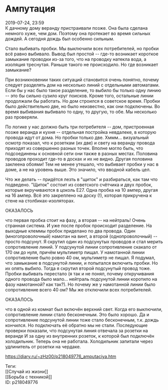 Ампутация
==========

   
 2019-07-24, 23:59   
  К дачному дому веранду пристраивали позже. Она была сделана немного хуже, чем дом. Поэтому она протекает во время сильных дождей. А сегодня дождь был особенно сильным.   
   
 Стало выбивать пробки. Мы выключили всех потребителей, но пробки всё равно выбивало. Вывод был простой -- где-то возникает короткое замыкание проводки из-за того, что на проводку натекла вода, а изоляция треснутая. Раньше такого не происходило. Но где возникает замыкание?   
   
 При возникновении таких ситуаций становится очень понятно, почему следует разделять дом на несколько линий с отдельными автоматами. Если бы у нас было такое разделение, то выбило бы только одну линию -- это бы сильно сузило круг поисков. Кроме того, остальные линии продолжали бы работать. Но дом строился в советское время. Пробки было действительно две, но было неизвестно, как они подключены. Во время выбивания выбивало то одну, то другую, то обе. Мы несколько раз проверяли.   
   
 По логике у нас должно быть три потребителя -- дом, пристроенная позже веранда и кухня -- отдельная постройка невдалеке, в которую провода идут от дома. Но пробки только две. Хммм... визуальный осмотр показал, что к розеткам (их две) и свету на веранду провода приходят из совершенно разных точек. Вполне могло быть, что подсоединены к основной сети они также в разных местах. Половина проводов проходит где-то в досках и их не видно. Другая половина заклеена обоями! Тем не менее утешало, что выбивает пробки у нас в доме, а не на уровень выше. Это значило, что вводной кабель цел.   
   
 Что же делать -- придётся лезть в "щиток" и разбираться, как там что подведено. "Щиток" состоит из советского счётчика и двух пробок, которые вкручиваются в цоколь E27. Одна пробка на 10 ампер, другая на 16 ампер. Всё это закреплено на доску (!), которая прикручена к стене на столбиках-изоляторах.   
   
 ОКАЗАЛОСЬ   
   
 что первая пробка стоит на фазу, а вторая -- на нейтраль! Очень странная система. И уже после пробок происходит разделение. На выходные клеммы пробок приделано по два провода. Один (многопроволочный) намотан на винт, а второй (однопроволочный) -- просто подсунут. Я скрутил один из подсунутых проводов и стал мерить сопротивление линий. У подсунутой линии сопротивление скакало от 170 ом до нуля, причём мультиметр пищал. У намотанной линии сопротивление было ровно 40 ом, мультиметр не пищал. Я подумал, что замыкание в подсунутой линии, и попытался включить пробки. Но их опять выбило. Тогда я скрутил второй подсунутый провод тоже. Пробки выбивать перестало (я так и не понял, почему откручивания одного провода было мало... нейтраль подсунутой линии коротило на фазу намотанной? как так?). Но почему же у намотанной линии было сопротивление всего 40 ом? Мы же отключили всех потребителей.   
   
 ОКАЗАЛОСЬ   
   
 что в одной из комнат был включён верхний свет. Когда его выключили, сопротивление линии стало бесконечным. Это было хорошо. Да и сопротивление подсунутой линии тоже стало бесконечным, т.к. дождь кончился. Но подключать её обратно мы не стали. Последующие проверки показали, что подсунутая линия отвечала за розетки на веранде И за одну из внутренних розеток, к которой был подключён холодильник. Теперь она не работала. Холодильник запитали через удлинитель от розетки на чердаке.   
    
 <https://diary.ru/~zHz00/p218049776_amputaciya.htm>   
   
 Теги:   
 [[Случай из жизни]]   
 [[Борьба с техникой]]   
 ID: p218049776